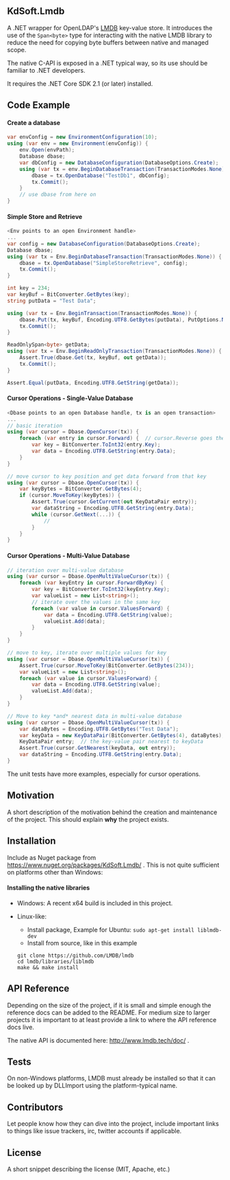 ## KdSoft.Lmdb

A .NET wrapper for  OpenLDAP's [LMDB](https://github.com/LMDB/lmdb) key-value store. It introduces the use of the `Span<byte>` type for interacting with the native LMDB library to reduce the need for copying byte buffers between native and managed scope.

The native C-API is exposed in a .NET typical way, so its use should be familiar to .NET developers.

It requires the .NET Core SDK 2.1 (or later) installed.

## Code Example

#### Create a database

```c#
var envConfig = new EnvironmentConfiguration(10);
using (var env = new Environment(envConfig)) {
    env.Open(envPath);    
    Database dbase;
    var dbConfig = new DatabaseConfiguration(DatabaseOptions.Create);
    using (var tx = env.BeginDatabaseTransaction(TransactionModes.None)) {
        dbase = tx.OpenDatabase("TestDb1", dbConfig);
        tx.Commit();
    }
    // use dbase from here on
}
```

#### Simple Store and Retrieve

```c#
<Env points to an open Environment handle>
...  
var config = new DatabaseConfiguration(DatabaseOptions.Create);
Database dbase;
using (var tx = Env.BeginDatabaseTransaction(TransactionModes.None)) {
    dbase = tx.OpenDatabase("SimpleStoreRetrieve", config);
    tx.Commit();
}

int key = 234;
var keyBuf = BitConverter.GetBytes(key);
string putData = "Test Data";

using (var tx = Env.BeginTransaction(TransactionModes.None)) {
    dbase.Put(tx, keyBuf, Encoding.UTF8.GetBytes(putData), PutOptions.None);
    tx.Commit();
}

ReadOnlySpan<byte> getData;
using (var tx = Env.BeginReadOnlyTransaction(TransactionModes.None)) {
    Assert.True(dbase.Get(tx, keyBuf, out getData));
    tx.Commit();
}

Assert.Equal(putData, Encoding.UTF8.GetString(getData));
```

#### Cursor Operations - Single-Value Database

```c#
<Dbase points to an open Database handle, tx is an open transaction>
...
// basic iteration
using (var cursor = Dbase.OpenCursor(tx)) {
    foreach (var entry in cursor.Forward) {  // cursor.Reverse goes the other way
        var key = BitConverter.ToInt32(entry.Key);
        var data = Encoding.UTF8.GetString(entry.Data);
    }
}

// move cursor to key position and get data forward from that key
using (var cursor = Dbase.OpenCursor(tx)) {
    var keyBytes = BitConverter.GetBytes(4);
    if (cursor.MoveToKey(keyBytes)) {
        Assert.True(cursor.GetCurrent(out KeyDataPair entry));
        var dataString = Encoding.UTF8.GetString(entry.Data);
        while (cursor.GetNext(...)) {
            //
        }
    }
}
```
#### Cursor Operations - Multi-Value Database
```c#
// iteration over multi-value database
using (var cursor = Dbase.OpenMultiValueCursor(tx)) {
    foreach (var keyEntry in cursor.ForwardByKey) {
        var key = BitConverter.ToInt32(keyEntry.Key);
        var valueList = new List<string>();
        // iterate over the values in the same key
        foreach (var value in cursor.ValuesForward) {
            var data = Encoding.UTF8.GetString(value);
            valueList.Add(data);
        }
    }
}

// move to key, iterate over multiple values for key
using (var cursor = Dbase.OpenMultiValueCursor(tx)) {
    Assert.True(cursor.MoveToKey(BitConverter.GetBytes(234));
    var valueList = new List<string>();
    foreach (var value in cursor.ValuesForward) {
        var data = Encoding.UTF8.GetString(value);
        valueList.Add(data);
    }
}

// Move to key *and* nearest data in multi-value database
using (var cursor = Dbase.OpenMultiValueCursor(tx)) {
    var dataBytes = Encoding.UTF8.GetBytes("Test Data");
    var keyData = new KeyDataPair(BitConverter.GetBytes(4), dataBytes);
    KeyDataPair entry;  // the key-value pair nearest to keyData
    Assert.True(cursor.GetNearest(keyData, out entry));
    var dataString = Encoding.UTF8.GetString(entry.Data);
}
```

The unit tests have more examples, especially for cursor operations.

## Motivation

A short description of the motivation behind the creation and maintenance of the project. This should explain **why** the project exists.

## Installation

Include as Nuget package from https://www.nuget.org/packages/KdSoft.Lmdb/ . This is not quite sufficient on platforms other than Windows:

#### Installing the native libraries
* Windows: A recent x64 build is included in this project.

* Linux-like: 

  * Install package, Example for Ubuntu: `sudo apt-get install liblmdb-dev`
  * Install from source, like in this example

  ```
  git clone https://github.com/LMDB/lmdb
  cd lmdb/libraries/liblmdb
  make && make install
  ```

## API Reference

Depending on the size of the project, if it is small and simple enough the reference docs can be added to the README. For medium size to larger projects it is important to at least provide a link to where the API reference docs live.



The native API is documented here: http://www.lmdb.tech/doc/ .

## Tests

On non-Windows platforms, LMDB must already be installed so that it can be looked up
by DLLImport using the platform-typical name.

## Contributors

Let people know how they can dive into the project, include important links to things like issue trackers, irc, twitter accounts if applicable.

## License

A short snippet describing the license (MIT, Apache, etc.)